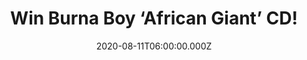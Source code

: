 ---
campaign-uuid: "c-2016068b-4480-43ca-b307-a157e2737a48"
type: "Competition"
category: "Music"
date: "2020-08-11T06:00:00.000Z"
end-date: "2020-09-11T23:59:00.000Z"
disable-form: false
is_promoted: false
has_entry_page: true
title: "Win Burna Boy ‘African Giant’ CD!"
competition-description: "<p>’African Giant’ is Burna Boy’s fourth studio album. He\
  \ has gone from Nigerian superstar to international sensation and he’s the creator\
  \ of an enigmatic new genre: ‘Afrofusion.</p>\n<p>We are giving away a copy of his\
  \ record to you. Click below for a chance to win.</p>\n"
hero-header: "Win Burna Boy ‘African Giant’ CD!"
terms-confirmation: "N/A"
banner-img: "https://assets.expresslyapp.com/asset-8da03121-bb46-4ea4-ad0d-b2b3137df94b.jpg"
logo-left-href: "aaa.nme.com"
logo-left-image: "https://assets.expresslyapp.com/asset-8c4c99a8-939a-4494-8bd1-67aaf8860691.jpg"
logo-left-title: "NME AAA"
bg-image-hero: "https://assets.expresslyapp.com/asset-23b4ae55-1398-4a86-ab40-7afeba009204.jpg"
bg-image-first: "https://assets.expresslyapp.com/asset-4976f6e3-fdfb-451d-85c5-aea825b57d27.jpg"
section1-content: "<p>’Anybody’, ‘Secret’, ‘On The Low’… are some of the greatest\
  \ hits you could discover in Burna Boy’s fourth studio album. An album full of amazing\
  \ collaborations such as: Jorja Smith, Future, Jeremih & more.</p>\n<p>With this\
  \ album, Burna Boy deserves more respect than he already command, using his profile\
  \ to raise awareness for a better Africa. He empowers all to be ‘African Giants’\
  \ on an all-over entertaining album, demonstrating that he’s one for his people.</p>\n\
  <p>Click below and it could be yours.</p>\n"
entry-title: "Win Burna Boy ‘African Giant’ CD!"
entry-content: "<p>Enter the draw to win 'Burna Boy ‘African Giant’ CD by completing\
  \ the form below before 23:59 on the 11th of September 2020.</p>\n"
has-winner: false
prize-description: "Burna Boy ‘African Giant’ CD!"
special-conditions: "Multiple entries are allowed up to one every day.\r\n\r\nThis\
  \ competition is also available on: https://club.expressly.io/competitions/burna-boy-african-giant-cd"
country-restrictions:
- "GB"
---